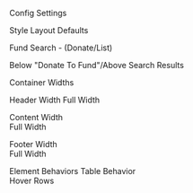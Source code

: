 Config Settings

Style Layout Defaults

Fund Search - (Donate/List)

 Below "Donate To Fund"/Above Search Results
 


Container Widths

Header Width
 Full Width
 
Content Width	
 Full Width
 
Footer Width	
 Full Width
 
Element Behaviors
Table Behavior	
 Hover Rows
